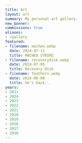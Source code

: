 ```yaml
---
title: Art
layout: art
summary: My personal art gallery.
new_banner: 
commissions: true
aliases:
- /gallery
featured:
- filename: macheo.webp
  date: 2024-07-11
  title: MACHEO STRIKE
- filename: recoverydisk.webp
  date: 2024-07-05
  title: Recovery Disk
- filename: feathers.webp
  date: 2024-06-08
  title: he's back...
years:
- 2011
- 2024
- 2023
- 2022
- 2021
- 2020
- 2019
- 2018
- 2017
- 2016
---
```

